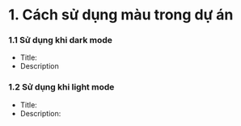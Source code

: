 # 1. Cách sử dụng màu trong dự án

### 1.1 Sử dụng khi dark mode

- Title:
- Description

### 1.2 Sử dụng khi light mode

- Title:
- Description:
